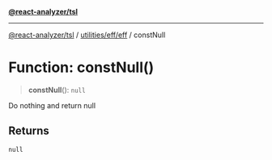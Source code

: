 [**@react-analyzer/tsl**](../../../../README.md)

***

[@react-analyzer/tsl](../../../../README.md) / [utilities/eff/eff](../README.md) / constNull

# Function: constNull()

> **constNull**(): `null`

Do nothing and return null

## Returns

`null`
